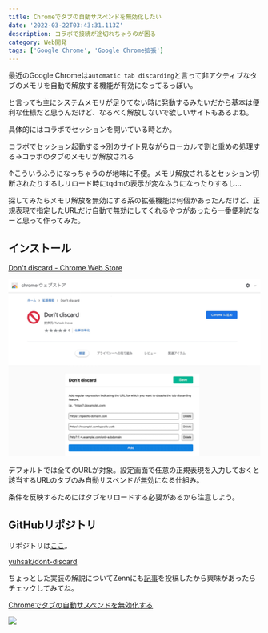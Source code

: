 ```yaml
---
title: Chromeでタブの自動サスペンドを無効化したい
date: '2022-03-22T03:43:31.113Z'
description: コラボで接続が途切れちゃうのが困る
category: Web開発
tags: ['Google Chrome', 'Google Chrome拡張']
---
```


最近のGoogle Chromeは`automatic tab discarding`と言って非アクティブなタブのメモリを自動で解放する機能が有効になってるっぽい。

と言っても主にシステムメモリが足りてない時に発動するみたいだから基本は便利な仕様だと思うんだけど、なるべく解放しないで欲しいサイトもあるよね。

具体的にはコラボでセッションを開いている時とか。

コラボでセッション起動する→別のサイト見ながらローカルで割と重めの処理する→コラボのタブのメモリが解放される

↑こういうふうになっちゃうのが地味に不便。メモリ解放されるとセッション切断されたりするしリロード時にtqdmの表示が変なふうになったりするし…

探してみたらメモリ解放を無効にする系の拡張機能は何個かあったんだけど、正規表現で指定したURLだけ自動で無効にしてくれるやつがあったら一番便利だなーと思って作ってみた。

## インストール

[Don't discard - Chrome Web Store](https://chrome.google.com/webstore/detail/dont-discard/onodhifphgifinclhihikocgokedljbp)

[![](./dont-discard.jpg)](https://chrome.google.com/webstore/detail/dont-discard/onodhifphgifinclhihikocgokedljbp)

デフォルトでは全てのURLが対象。設定画面で任意の正規表現を入力しておくと該当するURLのタブのみ自動サスペンドが無効になる仕組み。

<WarnBox>

条件を反映するためにはタブをリロードする必要があるから注意しよう。

</WarnBox>

## GitHubリポジトリ

リポジトリは[ここ](https://github.com/yuhsak/dont-discard)。

[yuhsak/dont-discard](https://github.com/yuhsak/dont-discard)

ちょっとした実装の解説についてZennにも[記事](https://zenn.dev/yuhsak/articles/64c3e207a98b73)を投稿したから興味があったらチェックしてみてね。

[Chromeでタブの自動サスペンドを無効化する](https://zenn.dev/yuhsak/articles/64c3e207a98b73)

[![](https://res.cloudinary.com/zenn/image/upload/s--X5RmRTfW--/co_rgb:222%2Cg_south_west%2Cl_text:notosansjp-medium.otf_37_bold:Yuhsak%2520Inoue%2Cx_203%2Cy_98/c_fit%2Cco_rgb:222%2Cg_north_west%2Cl_text:notosansjp-medium.otf_70_bold:Chrome%25E3%2581%25A7%25E3%2582%25BF%25E3%2583%2596%25E3%2581%25AE%25E8%2587%25AA%25E5%258B%2595%25E3%2582%25B5%25E3%2582%25B9%25E3%2583%259A%25E3%2583%25B3%25E3%2583%2589%25E3%2582%2592%25E7%2584%25A1%25E5%258A%25B9%25E5%258C%2596%25E3%2581%2599%25E3%2582%258B%2Cw_1010%2Cx_90%2Cy_100/g_south_west%2Ch_90%2Cl_fetch:aHR0cHM6Ly9saDMuZ29vZ2xldXNlcmNvbnRlbnQuY29tL2EtL0FPaDE0R2dWemNGejQtb3Y5SFEyNFZmR2F6cUR2RC1CTHhIQ09EMkxzNmxDPXM5Ni1j%2Cr_max%2Cw_90%2Cx_87%2Cy_72/v1627274783/default/og-base_z4sxah.png)](https://zenn.dev/yuhsak/articles/64c3e207a98b73)
